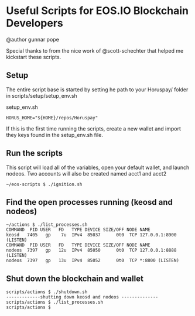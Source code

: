 # Useful Scripts for EOS.IO Blockchain Developers
@author gunnar pope


Special thanks to from the nice work of @scott-schechter that helped me kickstart these scripts.
## Setup
The entire script base is started by setting he path to your Horuspay/ folder in scripts/setup/setup_env.sh


setup_env.sh
```
HORUS_HOME="${HOME}/repos/Horuspay"

```

If this is the first time running the scripts, create a new wallet and import they keys found in the setup_env.sh file.



## Run the scripts
This script will load all of the variables, open your default wallet,
and launch nodeos. Two accounts will also be created named acct1 and acct2


```
~/eos-scripts $ ./ignition.sh
```


## Find the open processes running (keosd and nodeos)
```
~/actions $ ./list_processes.sh 
COMMAND  PID USER   FD   TYPE DEVICE SIZE/OFF NODE NAME
keosd   7405   gp    7u  IPv4  85037      0t0  TCP 127.0.0.1:8900 (LISTEN)
COMMAND  PID USER   FD   TYPE DEVICE SIZE/OFF NODE NAME
nodeos  7397   gp   12u  IPv4  85050      0t0  TCP 127.0.0.1:8888 (LISTEN)
nodeos  7397   gp   13u  IPv4  85052      0t0  TCP *:8800 (LISTEN)

```

## Shut down the blockchain and wallet
```
scripts/actions $ ./shutdown.sh
-------------shutting down keosd and nodeos --------------
scripts/actions $ ./list_processes.sh 
scripts/actions $
```
